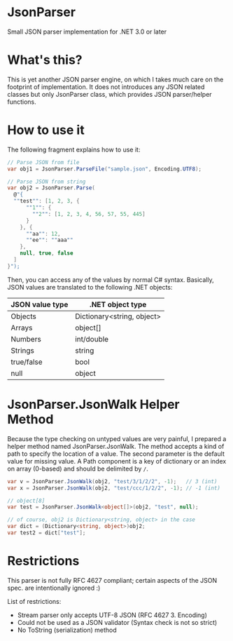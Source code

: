 JsonParser
==========

Small JSON parser implementation for .NET 3.0 or later

# What's this?

This is yet another JSON parser engine, on which I takes much care on the
footprint of implementation.
It does not introduces any JSON related classes but only JsonParser class,
which provides JSON parser/helper functions.

# How to use it

The following fragment explains how to use it:

```cs
// Parse JSON from file
var obj1 = JsonParser.ParseFile("sample.json", Encoding.UTF8);

// Parse JSON from string
var obj2 = JsonParser.Parse(
  @"{
  ""test"": [1, 2, 3, {
      ""1"": {
        ""2"": [1, 2, 3, 4, 56, 57, 55, 445]
      }
    }, {
      ""aa"": 12,
      ""ee"": ""aaa""
    },
    null, true, false
  ]
}");
```

Then, you can access any of the values by normal C# syntax.
Basically, JSON values are translated to the following .NET objects:

|JSON value type|.NET object type          |
|---------------|--------------------------|
|Objects        |Dictionary<string, object>|
|Arrays         |object[]                  |
|Numbers        |int/double                |
|Strings        |string                    |
|true/false     |bool                      |
|null           |object                    |

# JsonParser.JsonWalk Helper Method

Because the type checking on untyped values are very painful, I prepared
a helper method named JsonParser.JsonWalk.
The method accepts a kind of path to specify the location of a value.
The second parameter is the default value for missing value.
A Path component is a key of dictionary or an index on array (0-based)
and should be delimited by `/`.

```cs
var v = JsonParser.JsonWalk(obj2, "test/3/1/2/2", -1);   // 3 (int)
var x = JsonParser.JsonWalk(obj2, "test/ccc/1/2/2", -1); // -1 (int)

// object[8]
var test = JsonParser.JsonWalk<object[]>(obj2, "test", null);

// of course, obj2 is Dictionary<string, object> in the case
var dict = (Dictionary<string, object>)obj2;
var test2 = dict["test"];
```

# Restrictions

This parser is not fully RFC 4627 compliant; certain aspects of the JSON
spec. are intentionally ignored :)

List of restrictions:
* Stream parser only accepts UTF-8 JSON (RFC 4627 3. Encoding)
* Could not be used as a JSON validator (Syntax check is not so strict)
* No ToString (serialization) method

